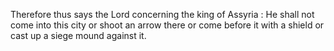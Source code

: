 Therefore thus says the Lord concerning the king of Assyria : He shall not come into this city or shoot an arrow there or come before it with a shield or cast up a siege mound against it.
